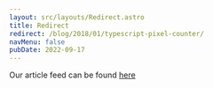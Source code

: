 ```yaml
---
layout: src/layouts/Redirect.astro
title: Redirect
redirect: /blog/2018/01/typescript-pixel-counter/
navMenu: false
pubDate: 2022-09-17
---
```

<div>
Our article feed can be found <a href="/blog/2018/01/typescript-pixel-counter/">here</a>
</div>
